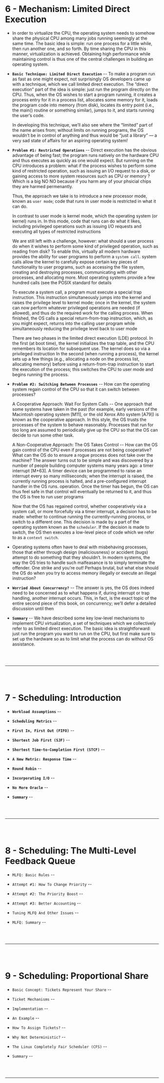 # 6 - Mechanism: Limited Direct Execution

- In order to virtualize the CPU, the operating system needs to somehow
share the physical CPU among many jobs running seemingly at the same
time. The basic idea is simple: run one process for a little while, then
run another one, and so forth. By time sharing the CPU in this manner,
virtualization is achieved. Obtaining high performance while maintaining control is thus
one of the central challenges in building an operating system.

- __`Basic Technique: Limited Direct Execution`__ -- To make a program run as fast as one might expect, not surprisingly
OS developers came up with a technique, which we call limited direct
execution. The “direct execution” part of the idea is simple: just run the
program directly on the CPU. Thus, when the OS wishes to start a program running, it creates a process entry for it in a process list, allocates
some memory for it, loads the program code into memory (from disk), locates its entry point (i.e., the main() routine or something similar), jumps to it, and starts running the user’s code.

  In developing this technique, we’ll also see where the “limited” part of the name arises from; without
limits on running programs, the OS wouldn’t be in control of anything
and thus would be “just a library” — a very sad state of affairs for an
aspiring operating system!

- __`Problem #1: Restricted Operations`__ -- Direct execution has the obvious advantage of being fast; the program
runs natively on the hardware CPU and thus executes as quickly as one
would expect. But running on the CPU introduces a problem: what if
the process wishes to perform some kind of restricted operation, such
as issuing an I/O request to a disk, or gaining access to more system
resources such as CPU or memory ? Which is a big NO NO because if you harm any of your phsicial chips they are harmed permenantly.

  Thus, the approach we take is to introduce a new processor mode,
known as `user mode`; code that runs in user mode is restricted in what it
can do.

  In contrast to user mode is kernel mode, which the operating system
(or kernel) runs in. In this mode, code that runs can do what it likes, including privileged operations such as issuing I/O requests and executing
all types of restricted instructions

  We are still left with a challenge, however: what should a user process do when it wishes to perform some kind of privileged operation,
such as reading from disk? To enable this, virtually all modern hardware provides the ability for user programs to perform a `system call`. system calls
allow the kernel to carefully expose certain key pieces of functionality to
user programs, such as accessing the file system, creating and destroying processes, communicating with other processes, and allocating more.  Most operating systems provide a few hundred calls (see the
POSIX standard for details

  To execute a system call, a program must execute a special trap instruction. This instruction simultaneously jumps into the kernel and raises the
privilege level to kernel mode; once in the kernel, the system can now perform whatever privileged operations are needed (if allowed), and thus do
the required work for the calling process. When finished, the OS calls a
special return-from-trap instruction, which, as you might expect, returns
into the calling user program while simultaneously reducing the privilege level back to user mode

  There are two phases in the limited direct execution (LDE) protocol.
In the first (at boot time), the kernel initializes the trap table, and the
CPU remembers its location for subsequent use. The kernel does so via a
privileged instruction In the second (when running a process), the kernel sets up a few things
(e.g., allocating a node on the process list, allocating memory) before using a return-from-trap instruction to start the execution of the process;
this switches the CPU to user mode and begins running the process.

- __`Problem #2: Switching Between Processes`__ -- How can the operating system regain control of the CPU so that it can
switch between processes?

  A Cooperative Approach: Wait For System Calls -- One approach that some systems have taken in the past (for example,
early versions of the Macintosh operating system [M11], or the old Xerox
Alto system [A79]) is known as the cooperative approach. In this style,
the OS trusts the processes of the system to behave reasonably. Processes
that run for too long are assumed to periodically give up the CPU so that
the OS can decide to run some other task.

  A Non-Cooperative Approach: The OS Takes Control -- How can the OS gain control of the CPU even if processes are not being
cooperative? What can the OS do to ensure a rogue process does not take
over the machine? The answer turns out to be simple and was discovered by a number
of people building computer systems many years ago: a timer interrupt
[M+63]. A timer device can be programmed to raise an interrupt every
so many milliseconds; when the interrupt is raised, the currently running
process is halted, and a pre-configured interrupt handler in the OS runs. operation. Once the timer has begun, the OS can thus feel safe in that
control will eventually be returned to it, and thus the OS is free to run
user programs

  Now that the OS has regained control, whether cooperatively via a system call, or more forcefully via a timer interrupt, a decision has to be
made: whether to continue running the currently-running process, or
switch to a different one. This decision is made by a part of the operating
system known as the `scheduler`. If the decision is made to switch, the OS then executes a low-level
piece of code which we refer to as a `context switch`.

- Operating systems often have to deal with misbehaving processes, those
that either through design (maliciousness) or accident (bugs) attempt to
do something that they shouldn’t. In modern systems, the way the OS
tries to handle such malfeasance is to simply terminate the offender. One
strike and you’re out! Perhaps brutal, but what else should the OS do
when you try to access memory illegally or execute an illegal instruction?

- __`Worried About Concurrency?`__ -- The answer is yes, the OS does indeed need to be concerned as to what
happens if, during interrupt or trap handling, another interrupt occurs.
This, in fact, is the exact topic of the entire second piece of this book, on
concurrency; we’ll defer a detailed discussion until then

- __`Summary`__ -- We have described some key low-level mechanisms to implement CPU
virtualization, a set of techniques which we collectively refer to as limited
direct execution. The basic idea is straightforward: just run the program
you want to run on the CPU, but first make sure to set up the hardware
so as to limit what the process can do without OS assistance.

<br>
<br>

---

<br>
<br>

# 7 - Scheduling: Introduction

- __`Workload Assumptions`__ --

- __`Scheduling Metrics`__ --

- __`First In, First Out (FIFO)`__ --

- __`Shortest Job First (SJF)`__ --

- __`Shortest Time-to-Completion First (STCF)`__ --

- __`A New Metric: Response Time`__ --

- __`Round Robin`__ --

- __`Incorporating I/O`__ --

- __`No More Oracle`__ --

- __`Summary`__ -- 

<br>
<br>

---

<br>
<br>

# 8 -  Scheduling: The Multi-Level Feedback Queue

- `MLFQ: Basic Rules` --

- `Attempt #1: How To Change Priority` --

- `Attempt #2: The Priority Boost` --

- `Attempt #3: Better Accounting` --

- `Tuning MLFQ And Other Issues` --

- `MLFQ: Summary` -- 

<br>
<br>

---

<br>
<br>

# 9 - Scheduling: Proportional Share

- `Basic Concept: Tickets Represent Your Share` --

- `Ticket Mechanisms` --

- `Implementation` --

- `An Example` --

- `How To Assign Tickets?` --

- `Why Not Deterministic?` --

- `The Linux Completely Fair Scheduler (CFS)` --

- `Summary` --

<br>
<br>

---

<br>
<br>


